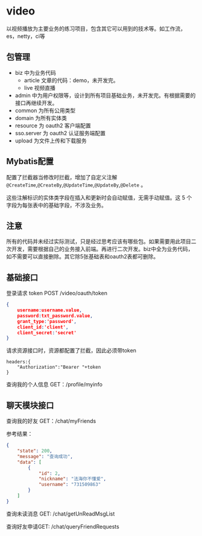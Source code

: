 # video
以视频播放为主要业务的练习项目，包含其它可以用到的技术等。如工作流，es，netty，ci等

## 包管理
- biz 中为业务代码
  - article 文章的代码：demo，未开发完。
  - live 视频直播
- admin 中为用户权限等，设计到所有项目基础业务，未开发完。有根据需要的接口再继续开发。
- common 为所有公用类型
- domain 为所有实体类
- resource 为 oauth2 客户端配置
- sso.server 为 oauth2 认证服务端配置
- upload 为文件上传和下载服务

## Mybatis配置
配置了拦截器当修改时拦截，增加了自定义注解 `@CreateTime`,`@CreateBy`,`@UpdateTime`,`@UpdateBy`,`@Delete` 。

这些注解标识的实体类字段在插入和更新时会自动赋值，无需手动赋值。这 5 个字段为每张表中的基础字段，不涉及业务。

## 注意
所有的代码并未经过实际测试，只是经过思考应该有哪些包。如果需要用此项目二次开发，需要根据自己的业务接入前端。再进行二次开发。biz中全为业务代码，如不需要可以直接删除。其它除5张基础表和oauth2表都可删除。

## 基础接口
登录请求 token POST /video/oauth/token
```json
{
	username:username.value,
	password:txt_password.value,
	grant_type:'password',
	client_id:'client',
	client_secret:'secret'
}
```

请求资源接口时，资源都配置了拦截，因此必须带token
```
headers:{
	"Authorization":"Bearer "+token
}
```

查询我的个人信息	GET：/profile/myinfo

## 聊天模块接口
查询我的好友	GET：/chat/myFriends	

参考结果：
```json
{
    "state": 200,
    "message": "查询成功",
    "data": [
        {
            "id": 2,
            "nickname": "法海你不懂爱",
            "username": "731509863"
        }
    ]
}
```

查询未读消息 GET: /chat/getUnReadMsgList

查询好友申请GET: /chat/queryFriendRequests

